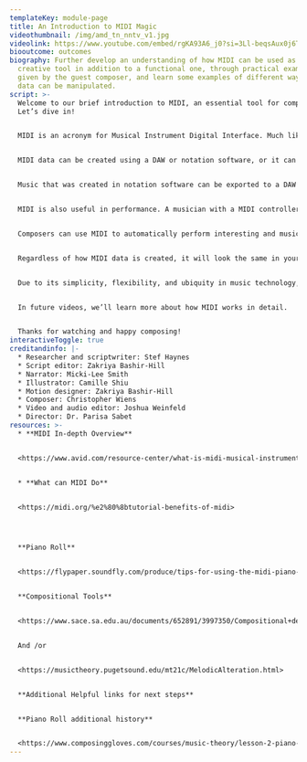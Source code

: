 ```yaml
---
templateKey: module-page
title: An Introduction to MIDI Magic
videothumbnail: /img/amd_tn_nntv_v1.jpg
videolink: https://www.youtube.com/embed/rgKA93A6_j0?si=3Ll-beqsAux0j6TE
biooutcome: outcomes
biography: Further develop an understanding of how MIDI can be used as a
  creative tool in addition to a functional one, through practical examples
  given by the guest composer, and learn some examples of different ways MIDI
  data can be manipulated.
script: >-
  Welcome to our brief introduction to MIDI, an essential tool for composers.
  Let’s dive in!


  MIDI is an acronym for Musical Instrument Digital Interface. Much like sheet music is used to communicate information between musicians, MIDI was created to communicate musical information between digital devices such as synthesizers, samplers, controllers, and computers.


  MIDI data can be created using a DAW or notation software, or it can be recorded by a musician performing with a MIDI controller such as a digital keyboard, electronic drum kit, or electronic wind instrument.


  Music that was created in notation software can be exported to a DAW to be edited and mixed, and MIDI recorded in a DAW can be sent to notation software and transformed into sheet music to be read by musicians.


  MIDI is also useful in performance. A musician with a MIDI controller can perform expressively using a variety of synthesizers and samplers. 


  Composers can use MIDI to automatically perform interesting and musical computations such as inversion, retrograde, rhythmic augmentation and diminution, diatonic and non-diatonic transposition, and much more.


  Regardless of how MIDI data is created, it will look the same in your DAW. For example, note duration is determined by the arrival of Note On and Note Off messages and intensity (or dynamic) of each note is expressed in a parameter called velocity. These two parameters: note duration and velocity represent MIDI data in its most basic form. However, there are even more parameters that can be used with these to convey expressive and nuanced music.


  Due to its simplicity, flexibility, and ubiquity in music technology, MIDI is an efficient means of communication for instruments and devices, as well as a tool for creative expression.


  In future videos, we’ll learn more about how MIDI works in detail.


  Thanks for watching and happy composing!
interactiveToggle: true
creditandinfo: |-
  * Researcher and scriptwriter: Stef Haynes
  * Script editor: Zakriya Bashir-Hill 
  * Narrator: Micki-Lee Smith
  * Illustrator: Camille Shiu
  * Motion designer: Zakriya Bashir-Hill 
  * Composer: Christopher Wiens
  * Video and audio editor: Joshua Weinfeld
  * Director: Dr. Parisa Sabet
resources: >-
  * **MIDI In-depth Overview**


  <https://www.avid.com/resource-center/what-is-midi-musical-instrument-digital-interface>


  * **What can MIDI Do**


  <https://midi.org/%e2%80%8btutorial-benefits-of-midi>




  **Piano Roll**


  <https://flypaper.soundfly.com/produce/tips-for-using-the-midi-piano-roll-in-your-daw/>


  **Compositional Tools** 


  <https://www.sace.sa.edu.au/documents/652891/3997350/Compositional+devices.pdf/34286d6a-ba85-5b49-0829-31e5a512bd01>


  And /or


  <https://musictheory.pugetsound.edu/mt21c/MelodicAlteration.html>


  **Additional Helpful links for next steps**


  **Piano Roll additional history**


  <https://www.composinggloves.com/courses/music-theory/lesson-2-piano-roll>
---
```

